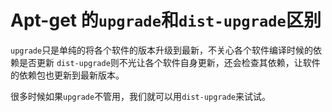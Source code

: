 # Apt-get 的`upgrade`和`dist-upgrade`区别

`upgrade`只是单纯的将各个软件的版本升级到最新，不关心各个软件编译时候的依赖是否更新
`dist-upgrade`则不光让各个软件自身更新，还会检查其依赖，让软件的依赖包也更新到最新版本。

很多时候如果`upgrade`不管用，我们就可以用`dist-upgrade`来试试。
